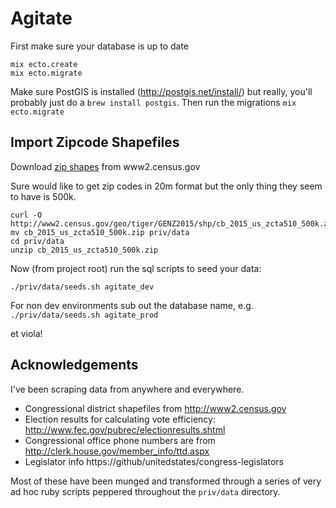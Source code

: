 # Agitate

First make sure your database is up to date

```
mix ecto.create
mix ecto.migrate
```

Make sure PostGIS is installed (http://postgis.net/install/) but
really, you'll probably just do a `brew install postgis`. Then run the migrations `mix ecto.migrate`

## Import Zipcode Shapefiles

Download [zip shapes](http://www2.census.gov/geo/tiger/GENZ2015/shp/cb_2015_us_zcta510_500k.zip) from www2.census.gov

Sure would like to get zip codes in 20m format but the only thing they seem to have is 500k.

```
curl -O http://www2.census.gov/geo/tiger/GENZ2015/shp/cb_2015_us_zcta510_500k.zip
mv cb_2015_us_zcta510_500k.zip priv/data
cd priv/data
unzip cb_2015_us_zcta510_500k.zip
```

Now (from project root) run the sql scripts to seed your data:

```
./priv/data/seeds.sh agitate_dev
```

For non dev environments sub out the database name, e.g. `./priv/data/seeds.sh agitate_prod`

et viola!


## Acknowledgements

I've been scraping data from anywhere and everywhere.

* Congressional district shapefiles from http://www2.census.gov
* Election results for calculating vote efficiency: http://www.fec.gov/pubrec/electionresults.shtml
* Congressional office phone numbers are from http://clerk.house.gov/member_info/ttd.aspx
* Legislator info https://github/unitedstates/congress-legislators

Most of these have been munged and transformed through a series of
very ad hoc ruby scripts peppered throughout the `priv/data` directory.



